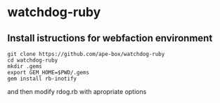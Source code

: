 watchdog-ruby
=============


## Install istructions for webfaction environment

    git clone https://github.com/ape-box/watchdog-ruby
    cd watchdog-ruby
    mkdir .gems
    export GEM_HOME=$PWD/.gems
    gem install rb-inotify

and then modify rdog.rb with apropriate options

